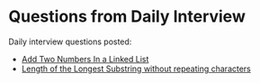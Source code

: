 # Questions from Daily Interview
Daily interview questions posted:
- <a href='/AddTwoNumbersinLinkedList.py'> Add Two Numbers In a Linked List</a>
- <a href='/LongestSubstringWORepeating.py'>Length of the Longest Substring without repeating characters</a>